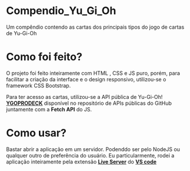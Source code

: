 # Compendio_Yu_Gi_Oh
Um compêndio contendo as cartas dos principais tipos do jogo de cartas de Yu-Gi-Oh

# Como foi feito?
O projeto foi feito inteiramente com HTML , CSS  e JS puro, porém, para facilitar a criação da
interface e o design responsivo, utilizou-se o framework CSS Bootstrap.

Para ter acesso as cartas, utilizou-se a API pública de Yu-Gi-Oh! <a href='https://db.ygoprodeck.com/api-guide/'><strong>YGOPRODECK</strong></a> disponível no repositório de APIs públicas do GitHub juntamente com a <strong>Fetch API</strong> do JS.

# Como usar?
Bastar abrir a aplicação em um servidor. Podenddo ser pelo NodeJS ou qualquer outro de preferência do usuário. Eu particularmente, rodei a aplicação inteiramente pela extensão <a href='https://marketplace.visualstudio.com/items?itemName=ritwickdey.LiveServer'><strong>Live Server</strong></a> do <a href='https://code.visualstudio.com/'><strong>VS code</strong></a>
